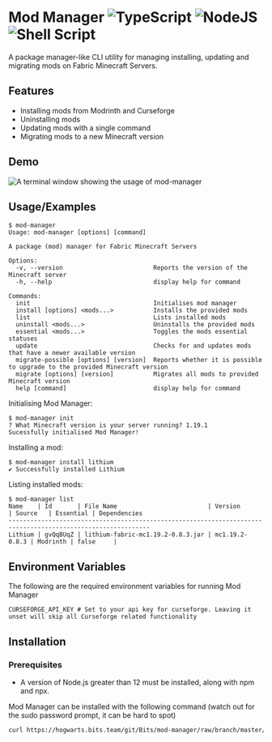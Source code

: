 
# Mod Manager ![TypeScript](https://img.shields.io/badge/typescript-%23007ACC.svg?style=for-the-badge&logo=typescript&logoColor=white) ![NodeJS](https://img.shields.io/badge/node.js-6DA55F?style=for-the-badge&logo=node.js&logoColor=white) ![Shell Script](https://img.shields.io/badge/shell_script-%23121011.svg?style=for-the-badge&logo=gnu-bash&logoColor=white)

A package manager-like CLI utility for managing installing, updating and migrating mods on Fabric Minecraft Servers.


## Features

- Installing mods from Modrinth and Curseforge
- Uninstalling mods
- Updating mods with a single command
- Migrating mods to a new Minecraft version


## Demo

![A terminal window showing the usage of mod-manager](https://i.imgur.com/J8zw89M.gif)


## Usage/Examples

```
$ mod-manager
Usage: mod-manager [options] [command]

A package (mod) manager for Fabric Minecraft Servers

Options:
  -v, --version                         Reports the version of the Minecraft server
  -h, --help                            display help for command

Commands:
  init                                  Initialises mod manager
  install [options] <mods...>           Installs the provided mods
  list                                  Lists installed mods
  uninstall <mods...>                   Uninstalls the provided mods
  essential <mods...>                   Toggles the mods essential statuses
  update                                Checks for and updates mods that have a newer available version
  migrate-possible [options] [version]  Reports whether it is possible to upgrade to the provided Minecraft version
  migrate [options] [version]           Migrates all mods to provided Minecraft version
  help [command]                        display help for command
```

Initialising Mod Manager:
```
$ mod-manager init
? What Minecraft version is your server running? 1.19.1
Sucessfully initialised Mod Manager!
```

Installing a mod: 
```
$ mod-manager install lithium
✔ Successfully installed Lithium
```

Listing installed mods:
```
$ mod-manager list
Name    | Id       | File Name                         | Version        | Source   | Essential | Dependencies
-------------------------------------------------------------------------------------------------------------
Lithium | gvQqBUqZ | lithium-fabric-mc1.19.2-0.8.3.jar | mc1.19.2-0.8.3 | Modrinth | false     |
```

## Environment Variables

The following are the required environment variables for running Mod Manager

`CURSEFORGE_API_KEY # Set to your api key for curseforge. Leaving it unset will skip all Curseforge related functionality`


## Installation

### Prerequisites
* A version of Node.js greater than 12 must be installed, along with npm and npx.

Mod Manager can be installed with the following command (watch out for the sudo password prompt, it can be hard to spot)

```bash
curl https://hogwarts.bits.team/git/Bits/mod-manager/raw/branch/master/install.sh | sudo -E env "PATH=$PATH" bash
```
    